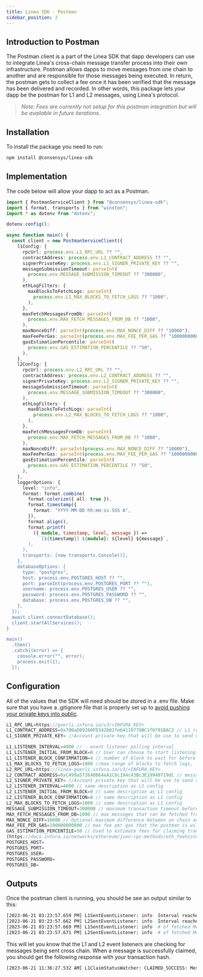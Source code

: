 ```yaml
---
title: Linea SDK - Postman
sidebar_position: 2
---
```


## Introduction to Postman

The Postman client is a part of the Linea SDK that dapp developers can use to integrate Linea's cross-chain message transfer process into their own infrastructure. Postman allows dapps to move messages from one chain to another and are responsible for those messages being executed. In return, the postman gets to collect a fee once it has been verified that the message has been delivered and recorded. In other words, this package lets your dapp be the postman for L1 and L2 messages, using Linea's protocol.

> _Note: Fees are currently not setup for this postman integration but will be available in future iterations._

## Installation

To install the package you need to run:

```bash
npm install @consensys/linea-sdk
```

## Implementation

The code below will allow your dapp to act as a Postman.

```typescript
import { PostmanServiceClient } from "@consensys/linea-sdk";
import { format, transports } from "winston";
import * as dotenv from "dotenv";

dotenv.config();

async function main() {
  const client = new PostmanServiceClient({
    l1Config: {
      rpcUrl: process.env.L1_RPC_URL ?? "",
      contractAddress: process.env.L1_CONTRACT_ADDRESS ?? "",
      signerPrivateKey: process.env.L1_SIGNER_PRIVATE_KEY ?? "",
      messageSubmissionTimeout: parseInt(
        process.env.MESSAGE_SUBMISSION_TIMEOUT ?? "300000",
      ),
      ethLogFilters: {
        maxBlocksToFetchLogs: parseInt(
          process.env.L1_MAX_BLOCKS_TO_FETCH_LOGS ?? "1000",
        ),
      },
      maxFetchMessagesFromDb: parseInt(
        process.env.MAX_FETCH_MESSAGES_FROM_DB ?? "1000",
      ),
      maxNonceDiff: parseInt(process.env.MAX_NONCE_DIFF ?? "10000"),
      maxFeePerGas: parseInt(process.env.MAX_FEE_PER_GAS ?? "100000000000"),
      gasEstimationPercentile: parseInt(
        process.env.GAS_ESTIMATION_PERCENTILE ?? "50",
      ),
    },
    l2Config: {
      rpcUrl: process.env.L2_RPC_URL ?? "",
      contractAddress: process.env.L2_CONTRACT_ADDRESS ?? "",
      signerPrivateKey: process.env.L2_SIGNER_PRIVATE_KEY ?? "",
      messageSubmissionTimeout: parseInt(
        process.env.MESSAGE_SUBMISSION_TIMEOUT ?? "300000",
      ),
      ethLogFilters: {
        maxBlocksToFetchLogs: parseInt(
          process.env.L2_MAX_BLOCKS_TO_FETCH_LOGS ?? "1000",
        ),
      },
      maxFetchMessagesFromDb: parseInt(
        process.env.MAX_FETCH_MESSAGES_FROM_DB ?? "1000",
      ),
      maxNonceDiff: parseInt(process.env.MAX_NONCE_DIFF ?? "10000"),
      maxFeePerGas: parseInt(process.env.MAX_FEE_PER_GAS ?? "100000000000"),
      gasEstimationPercentile: parseInt(
        process.env.GAS_ESTIMATION_PERCENTILE ?? "50",
      ),
    },
    loggerOptions: {
      level: "info",
      format: format.combine(
        format.colorize({ all: true }),
        format.timestamp({
          format: "YYYY-MM-DD hh:mm:ss.SSS A",
        }),
        format.align(),
        format.printf(
          ({ module, timestamp, level, message }) =>
            `[${timestamp}] ${module}: ${level} ${message}`,
        ),
      ),
      transports: [new transports.Console()],
    },
    databaseOptions: {
      type: "postgres",
      host: process.env.POSTGRES_HOST ?? "",
      port: parseInt(process.env.POSTGRES_PORT ?? ""),
      username: process.env.POSTGRES_USER ?? "",
      password: process.env.POSTGRES_PASSWORD ?? "",
      database: process.env.POSTGRES_DB ?? "",
    },
  });
  await client.connectDatabase();
  client.startAllServices();
}

main()
  .then()
  .catch((error) => {
    console.error("", error);
    process.exit(1);
  });
```

## Configuration

All of the values that the SDK will need should be stored in a .env file. Make sure that you have a .gitignore file that is properly set up to [avoid pushing your private keys into public](https://consensys.net/blog/developers/how-to-avoid-uploading-your-private-key-to-github-approaches-to-prevent-making-your-secrets-public/).

```javascript
L1_RPC_URL=https://goerli.infura.io/v3/<INFURA_KEY>
L1_CONTRACT_ADDRESS=0x70BaD09280FD342D02fe64119779BC1f0791BAC2 // L1 rollup smart-contract
L1_SIGNER_PRIVATE_KEY= //Account private key that will be use to send claim transactions,

L1_LISTENER_INTERVAL=4000 // - event listener polling interval
L1_LISTENER_INITIAL_FROM_BLOCK=0 // User can choose to start listening for events from this specific block. Default value is the block of the latest message sent stored in the DB
L1_LISTENER_BLOCK_CONFIRMATION=4 // number of block to wait for before listening to events. The range of blocks that we use to listen for events is (fromBlock -> 'latest' - blockConfirmation)
L1_MAX_BLOCKS_TO_FETCH_LOGS=1000 //max range of blocks to fetch logs,
L2_RPC_URL=https://linea-goerli.infura.io/v3/<INFURA_KEY>
L2_CONTRACT_ADDRESS=0xC499a572640B64eA1C8c194c43Bc3E19940719dC // message service smart contract address to listen to
L2_SIGNER_PRIVATE_KEY= //Account private key that will be use to send claim transactions,
L2_LISTENER_INTERVAL=4000 // same description as L1 config
L2_LISTENER_INITIAL_FROM_BLOCK=0 // same description as L1 config
L2_LISTENER_BLOCK_CONFIRMATION=0 // same description as L1 config
L2_MAX_BLOCKS_TO_FETCH_LOGS=1000 // same description as L1 config
MESSAGE_SUBMISSION_TIMEOUT=300000 // maximum transaction timeout before doing a retry
MAX_FETCH_MESSAGES_FROM_DB=1000 // max messages that can be fetched from the DB per db query
MAX_NONCE_DIFF=10000 // Optional-maximum difference between on chain account nonce and in memory account nonce
MAX_FEE_PER_GAS=100000000000 // max fee per gas that the postman is willing to pay,
GAS_ESTIMATION_PERCENTILE=50 // Used to estimate fees for claiming transactions using the eth_feeHistory infura rpc endpoint. It is the percentile value to sample from each block's effective priority fees per gas in ascending order, weighted by gas used.
(https://docs.infura.io/networks/ethereum/json-rpc-methods/eth_feehistory)
POSTGRES_HOST=
POSTGRES_PORT=
POSTGRES_USER=
POSTGRES_PASSWORD=
POSTGRES_DB=

```

## Outputs

Once the postman client is running, you should be see an output similar to this:

```bash
[2023-06-21 03:23:57.659 PM] L1SentEventListener: info  Interval reached every 4000 ms, checking from 223 to 224
[2023-06-21 03:23:57.662 PM] L2SentEventListener: info  Interval reached every 4000 ms, checking from 0 to 0
[2023-06-21 03:23:57.669 PM] L1SentEventListener: info  # of fetched MessageSent events: 0
[2023-06-21 03:23:57.671 PM] L2SentEventListener: info  # of fetched MessageSent events: 0

```

This will let you know that the L1 and L2 event listeners are checking for messages being sent cross chain. When a message is successfully claimed, you should get the following response with your transaction hash.

```bash
[2023-06-21 11:36:27.532 AM] L1ClaimStatusWatcher: CLAIMED_SUCCESS: Message with tx hash 0x433da33239ce08dbd6951e436e16bcfe5be944a8ab089415653b4ad9ae22b15b has been claimed.
```
